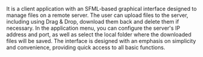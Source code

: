 It is a client application with an SFML-based graphical interface designed to manage files on a remote server. The user can upload files to the server, including using Drag & Drop, download them back and delete them if necessary. In the application menu, you can configure the server's IP address and port, as well as select the local folder where the downloaded files will be saved. The interface is designed with an emphasis on simplicity and convenience, providing quick access to all basic functions.
